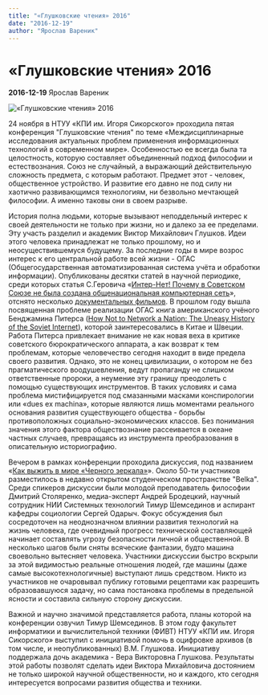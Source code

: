 ```yaml
---
title: "«Глушковские чтения» 2016"
date: "2016-12-19"
author: "Ярослав Вареник"
---
```


# «Глушковские чтения» 2016

**2016-12-19** Ярослав Вареник

![«Глушковские чтения» 2016](http://ogas.kiev.ua/sites/default/files/imagecache/bythree/238060217.jpg)

24 ноября в НТУУ «КПИ им. Игоря Сикорского» проходила пятая конференция "Глушковские чтения" по теме «Междисциплинарные исследования актуальных проблем применения информационных технологий в современном мире». Особенностью ее всегда была та целостность, которую составляет объединенный подход философии и естествознания. Союз не случайный, а выражающий действительную сложность предмета, с которым работают. Предмет этот - человек, общественное устройство. И развитие его давно не под силу ни хаотично развивающимся технологиям, ни безвольно мечтающей философии. А именно таковы они в своем разрыве.

История полна людьми, которые вызывают неподдельный интерес к своей деятельности не только при жизни, но и далеко за ее пределами. Эту участь разделил и академик Виктор Михайлович Глушков. Идеи этого человека принадлежат не только прошлому, но и неосуществившемуся будущему. За последние годы в мире возрос интерес к его центральной работе всей жизни - ОГАС (Общегосударственная автоматизированная система учёта и обработки информации). Опубликованы десятки статей в научной периодике, среди которых статья С.Геровича «[Интер-Нет! Почему в Советском Союзе не была создана общенациональная компьютерная сеть](http://ogas.kiev.ua/perspective/ynter-net-pochemu-v-sovetskom-soyuze-ne-byla-sozdana-obschenatsyonalnaya-kompyuternaya-s)», отснято несколько [документальных фильмов](https://www.youtube.com/watch?v=Y0aKnxSwQfY). В прошлом году вышла посвященная проблеме реализации ОГАС книга американского учёного Бенджамина Питерса ([How Not to Network a Nation: The Uneasy History of the Soviet Internet](http://ogas.kiev.ua/perspective/sovetskyj-ynter-net-815)), которой заинтересовались в Китае и Швеции. Работа Питерса привлекает внимание не как новая веха в критике советского бюрократического аппарата, а как возврат к тем проблемам, которые человечество сегодня находит в виде предела своего развития. Однако, это не конец цивилизации, о котором не без прагматического воодушевления, ведут пропаганду не слишком ответственные пророки, а неумение эту границу преодолеть с помощью существующих инструментов. В таких условиях и сама проблема мистифицируется под смазанными масками конспирологии или «dues ex machina», которые являются лишь моментами реального основания развития существующего общества - борьбы противоположных социально-экономических классов. Без понимания значения этого фактора обществознание рассеивается в океане частных случаев, превращаясь из инструмента преобразования в описательную историографию.

Вечером в рамках конференции проходила дискуссия, под названием «[Как выжить в мире «Черного зеркала»](https://www.youtube.com/watch?v=jyek_12h1Gs)». Около 50-ти участников разместилось в недавно открытом студенческом пространстве "Belka". Среди спикеров дискуссии были молодой преподаватель философии Дмитрий Столяренко, медиа-эксперт Андрей Бродецкий, научный сотрудник НИИ Системных технологий Тимур Шемсединов и аспирант кафедры социологии Сергей Одарыч. Фокус обсуждения был сосредоточен на неоднозначном влиянии развития технологий на жизнь человека, где очевидный прогресс технической составляющей начинает составлять угрозу безопасности личной и общественной. В несколько шагов были сняты всяческие фантазии, будто машина своевольно вытесняет человека. Участники дискуссии быстро вскрыли за этой видимостью реальные отношения людей, где машины (даже самые высокотехнологичные) выступают лишь средством. Никто из участников не очаровывал публику готовыми рецептами как разрешить образовавшуюся задачу, но сама постановка проблемы в предельной ясности и составила сильную сторону дискуссии.

Важной и научно значимой представляется работа, планы которой на конференции озвучил Тимур Шемсединов. В этом году факультет информатики и вычислительной техники (ФИВТ) НТУУ «КПИ им. Игоря Сикорского» выступил с инициативой помочь в оцифровке архивов (в том числе, и неопубликованных) В.М. Глушкова. Инициативу поддержала дочь академика - Вера Викторовна Глушкова. Результаты этой работы позволят сделать идеи Виктора Михайловича достоянием не только широкой научной общественности, но и каждого, кто сегодня интересуется вопросами развития общества и техники.